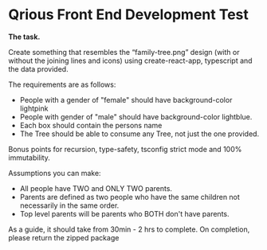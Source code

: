 # Qrious Front End Development Test

**The task.**

Create something that resembles the “family-tree.png” design (with or without the joining lines and icons) using create-react-app, typescript and the data provided.

The requirements are as follows:

- People with a gender of "female" should have background-color lightpink
- People with gender of "male" should have background-color lightblue.
- Each box should contain the persons name
- The Tree should be able to consume any Tree, not just the one provided.

Bonus points for recursion, type-safety, tsconfig strict mode and 100% immutability.

Assumptions you can make:

- All people have TWO and ONLY TWO parents.
- Parents are defined as two people who have the same children not necessarily in the same order.
- Top level parents will be parents who BOTH don't have parents.

As a guide, it should take from 30min - 2 hrs to complete.
On completion, please return the zipped package
